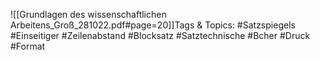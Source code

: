 
![[Grundlagen des wissenschaftlichen Arbeitens_Groß_281022.pdf#page=20]]Tags & Topics:
   #Satzspiegels
   #Einseitiger
   #Zeilenabstand
   #Blocksatz
   #Satztechnische
   #Bcher
   #Druck
   #Format